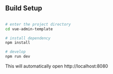 
## Build Setup

```bash

# enter the project directory
cd vue-admin-template

# install dependency
npm install

# develop
npm run dev
```
This will automatically open http://localhost:8080





